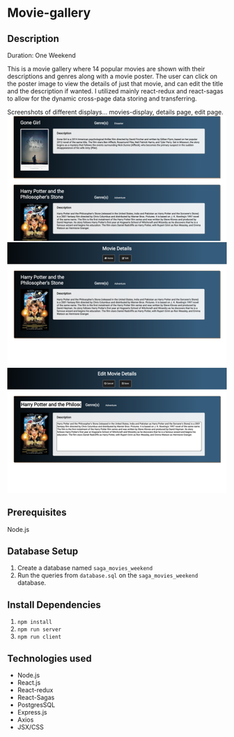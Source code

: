 # Movie-gallery

## Description

Duration: One Weekend

This is a movie gallery where 14 popular movies are shown with their descriptions and genres along with a movie poster. The user can click on the poster image to view the details of just that movie, and can edit the title and the description if wanted. I utilized mainly react-redux and react-sagas to allow for the dynamic cross-page data storing and transferring.

Screenshots of different displays... movies-display, details page, edit page.
![Movies Display](/screenshots/movies-display.png)
![Details Display](/screenshots/details-display.png)
![Edit Details Display](/screenshots/edit-display.png)


## Prerequisites

Node.js

## Database Setup

1. Create a database named `saga_movies_weekend`
2. Run the queries from `database.sql` on the `saga_movies_weekend` database.

## Install Dependencies

1. `npm install`
2. `npm run server`
3. `npm run client`


## Technologies used

- Node.js
- React.js
- React-redux
- React-Sagas
- PostgresSQL
- Express.js
- Axios
- JSX/CSS